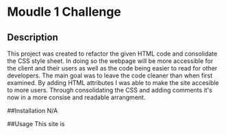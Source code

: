 # Moudle 1 Challenge

## Description
This project was created to refactor the given HTML code and consolidate the CSS style sheet. In doing so the webpage will be more accessible for the client and their users as well as the code being easier to read for other developers. The main goal was to leave the code cleaner than when first examined. By adding HTML attributes I was able to make the site accesible to more users. Through consolidating the CSS and adding comments it's now in a more consise and readable arrangment. 

##Installation
N/A

##Usage
This site is 
